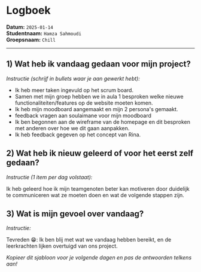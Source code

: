 # Logboek

**Datum:** `2025-01-14`  
**Studentnaam:** `Hamza Sahmoudi`  
**Groepsnaam:** `Chill`

---

## 1) Wat heb ik vandaag gedaan voor mijn project?

_Instructie (schrijf in bullets waar je aan gewerkt hebt):_

- Ik heb meer taken ingevuld op het scrum board.
- Samen met mijn groep hebben we in aula 1 besproken welke nieuwe functionaliteiten/features op de website moeten komen.
- Ik heb mijn moodboard aangemaakt en mijn 2 persona's gemaakt.
- feedback vragen aan soulaimane voor mijn moodboard
- Ik ben begonnen aan de wireframe van de homepage en dit besproken met anderen over hoe we dit gaan aanpakken.
- Ik heb feedback gegeven op het concept van Rina.

## 2) Wat heb ik nieuw geleerd of voor het eerst zelf gedaan?

_Instructie (1 item per dag volstaat):_

Ik heb geleerd hoe ik mijn teamgenoten beter kan motiveren door duidelijk te communiceren wat ze moeten doen en wat de volgende stappen zijn.

## 3) Wat is mijn gevoel over vandaag?

_Instructie:_

Tevreden 😁: Ik ben blij met wat we vandaag hebben bereikt, en de leerkrachten lijken overtuigd van ons project.

_Kopieer dit sjabloon voor je volgende dagen en pas de antwoorden telkens aan!_
